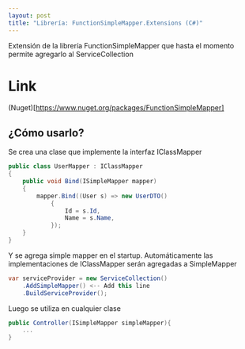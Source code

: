 ```yaml
---
layout: post
title: "Librería: FunctionSimpleMapper.Extensions (C#)"
---
```

Extensión de la librería FunctionSimpleMapper que<!--more--> hasta el momento permite agregarlo al ServiceCollection

# Link
(Nuget)[https://www.nuget.org/packages/FunctionSimpleMapper]

## ¿Cómo usarlo?
Se crea una clase que implemente la interfaz IClassMapper
```csharp
public class UserMapper : IClassMapper
{
    public void Bind(ISimpleMapper mapper)
    {
        mapper.Bind((User s) => new UserDTO()
            {
                Id = s.Id,
                Name = s.Name,
            });
    }
}
```

Y se agrega simple mapper en el startup. Automáticamente las implementaciones de IClassMapper serán agregadas a SimpleMapper
```csharp
var serviceProvider = new ServiceCollection()
    .AddSimpleMapper() <-- Add this line
    .BuildServiceProvider();
```

Luego se utiliza en cualquier clase
```csharp
public Controller(ISimpleMapper simpleMapper){
    ...
}
```